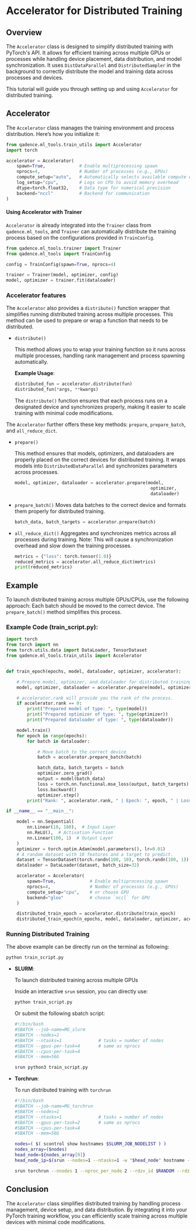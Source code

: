 # Accelerator for Distributed Training

## Overview

The `Accelerator` class is designed to simplify distributed training with PyTorch's API. It allows for efficient training across multiple GPUs or processes while handling device placement, data distribution, and model synchronization. It uses `DistDataParallel` and `DistributedSampler` in the background to correctly distribute the model and training data across processes and devices.

This tutorial will guide you through setting up and using `Accelerator` for distributed training.

## Accelerator

The `Accelerator` class manages the training environment and process distribution. Here’s how you initialize it:

```python
from qadence.ml_tools.train_utils import Accelerator
import torch

accelerator = Accelerator(
    spawn=True,             # Enable multiprocessing spawn
    nprocs=4,               # Number of processes (e.g., GPUs)
    compute_setup="auto",   # Automatically selects available compute devices
    log_setup="cpu",        # Logs on CPU to avoid memory overhead
    dtype=torch.float32,    # Data type for numerical precision
    backend="nccl"          # Backend for communication
)
```

#### Using Accelerator with Trainer

`Accelerator` is already integrated into the `Trainer` class from `qadence.ml_tools`, and `Trainer` can automatically distribute the training process based on the configurations provided in `TrainConfig`.

```python
from qadence.ml_tools.trainer import Trainer
from qadence.ml_tools import TrainConfig

config = TrainConfig(spawn=True, nprocs=4)

trainer = Trainer(model, optimizer, config)
model, optimizer = trainer.fit(dataloader)
```


### Accelerator features

The `Accelerator` also provides a `distribute()` function wrapper that simplifies running distributed training across multiple processes. This method can be used to prepare or wrap a function that needs to be distributed.

-  `distribute()`

    This method allows you to wrap your training function so it runs across multiple processes, handling rank management and process spawning automatically.

    **Example Usage**:
    ```python
    distributed_fun = accelerator.distribute(fun)
    distributed_fun(*args, **kwargs)
    ```

    The `distribute()` function ensures that each process runs on a designated device and synchronizes properly, making it easier to scale training with minimal code modifications.

The `Accelerator` further offers these key methods: `prepare`, `prepare_batch`, and `all_reduce_dict`.


- `prepare()`

    This method ensures that models, optimizers, and dataloaders are properly placed on the correct devices for distributed training. It wraps models into `DistributedDataParallel` and synchronizes parameters across processes.

    ```python
    model, optimizer, dataloader = accelerator.prepare(model,
                                                        optimizer,
                                                        dataloader)
    ```

- `prepare_batch()`
    Moves data batches to the correct device and formats them properly for distributed training.

    ```python
    batch_data, batch_targets = accelerator.prepare(batch)
    ```

- `all_reduce_dict()`
    Aggregates and synchronizes metrics across all processes during training. Note: This will cause a synchronization overhead and slow down the training processes.

    ```python
    metrics = {"loss": torch.tensor(1.0)}
    reduced_metrics = accelerator.all_reduce_dict(metrics)
    print(reduced_metrics)
    ```

## Example

To launch distributed training across multiple GPUs/CPUs, use the following approach:
Each batch should be moved to the correct device. The `prepare_batch()` method simplifies this process.

### Example Code (train_script.py):
```python exec="on" source="material-block" html="1"
import torch
from torch import nn
from torch.utils.data import DataLoader, TensorDataset
from qadence.ml_tools.train_utils import Accelerator


def train_epoch(epochs, model, dataloader, optimizer, accelerator):

    # Prepare model, optimizer, and dataloader for distributed training
    model, optimizer, dataloader = accelerator.prepare(model, optimizer, dataloader)

    # accelerator.rank will provide you the rank of the process.
    if accelerator.rank == 0:
        print("Prepared model of type: ", type(model))
        print("Prepared optimizer of type: ", type(optimizer))
        print("Prepared dataloader of type: ", type(dataloader))

    model.train()
    for epoch in range(epochs):
        for batch in dataloader:

            # Move batch to the correct device
            batch = accelerator.prepare_batch(batch)

            batch_data, batch_targets = batch
            optimizer.zero_grad()
            output = model(batch_data)
            loss = torch.nn.functional.mse_loss(output, batch_targets)
            loss.backward()
            optimizer.step()
        print("Rank: ", accelerator.rank, " | Epoch: ", epoch, " | Loss: ", loss.item())

if __name__ == "__main__":

    model = nn.Sequential(
        nn.Linear(10, 100),  # Input Layer
        nn.ReLU(),  # Activation Function
        nn.Linear(100, 1)  # Output Layer
    )
    optimizer = torch.optim.Adam(model.parameters(), lr=0.01)
    # A random dataset with 10 features and a target to predict.
    dataset = TensorDataset(torch.randn(100, 10), torch.randn(100, 1))
    dataloader = DataLoader(dataset, batch_size=32)

    accelerator = Accelerator(
        spawn=True,             # Enable multiprocessing spawn
        nprocs=4,               # Number of processes (e.g., GPUs)
        compute_setup="cpu",    # or choose GPU
        backend="gloo"          # choose `nccl` for GPU
    )

    distributed_train_epoch = accelerator.distribute(train_epoch)
    distributed_train_epoch(n_epochs, model, dataloader, optimizer, accelerator)
```

### Running Distributed Training

The above example can be directly run on the terminal as following:

```bash
python train_script.py
```

- **SLURM**:

    To launch distributed training across multiple GPUs

    Inside an interactive `srun` session, you can directly use:
    ```bash
    python train_script.py
    ```

    Or submit the following sbatch script:
    ```bash
    #!/bin/bash
    #SBATCH --job-name=MG_slurm
    #SBATCH --nodes=1
    #SBATCH --ntasks=1              # tasks = number of nodes
    #SBATCH --gpus-per-task=4       # same as nprocs
    #SBATCH --cpus-per-task=4
    #SBATCH --mem=56G

    srun python3 train_script.py
    ```

- **Torchrun**:

    To run distributed training with `torchrun`
    ```bash
    #!/bin/bash
    #SBATCH --job-name=MG_torchrun
    #SBATCH --nodes=1
    #SBATCH --ntasks=1              # tasks = number of nodes
    #SBATCH --gpus-per-task=2       # same as nprocs
    #SBATCH --cpus-per-task=4
    #SBATCH --mem=56G

    nodes=( $( scontrol show hostnames $SLURM_JOB_NODELIST ) )
    nodes_array=($nodes)
    head_node=${nodes_array[0]}
    head_node_ip=$(srun --nodes=1 --ntasks=1 -w "$head_node" hostname -I | awk '{print $1}')

    srun torchrun --nnodes 1 --nproc_per_node 2 --rdzv_id $RANDOM --rdzv_backend c10d --rdzv_endpoint $head_node_ip:29522 train_script.py
    ```

## Conclusion

The `Accelerator` class simplifies distributed training by handling process management, device setup, and data distribution. By integrating it into your PyTorch training workflow, you can efficiently scale training across multiple devices with minimal code modifications.

